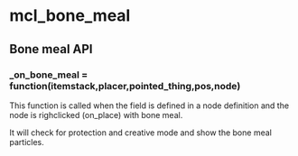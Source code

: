 # mcl_bone_meal

## Bone meal API

### _on_bone_meal = function(itemstack,placer,pointed_thing,pos,node)
This function is called when the field is defined in a node definition
and the node is righclicked (on_place) with bone meal.

It will check for protection and creative mode and show the bone meal particles.
